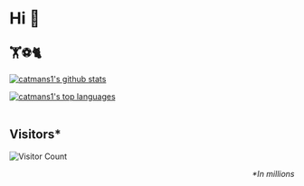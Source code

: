# Hi 👋

## 🏋️‍⚽️🐈

<p><a href="https://github.com/anuraghazra/github-readme-stats"><img src="https://github-readme-stats.vercel.app/api?username=catmans1&show_icons=true&theme=cobalt&include_all_commits=true" alt="catmans1's github stats"/></a></p>
<p>
<a href="https://github.com/anuraghazra/convoychat"><img src="https://github-readme-stats.vercel.app/api/top-langs/?username=catmans1&layout=compact&theme=buefy" alt="catmans1's top languages"/></a><br><br /></p>

## Visitors*
![Visitor Count](https://profile-counter.glitch.me/catmans1/count.svg)

*<p align="right">&#42;In millions</p>*
